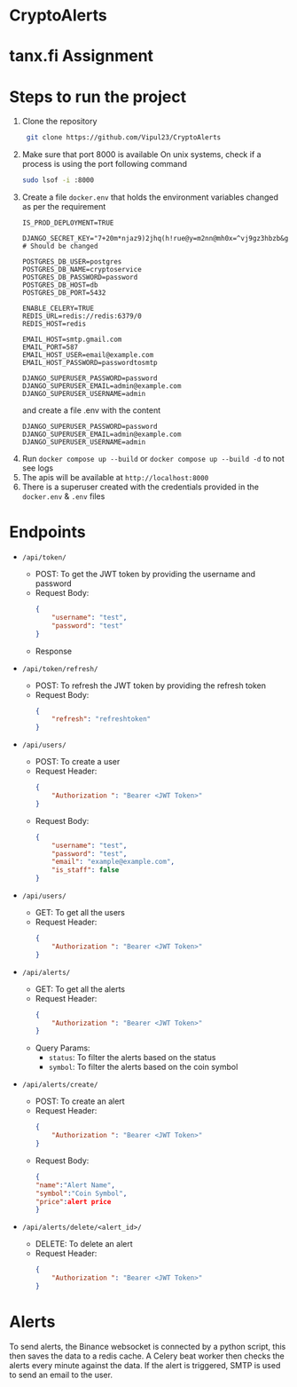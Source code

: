 # CryptoAlerts

# tanx.fi Assignment

#  Steps to run the project
1. Clone the repository
    ```bash
     git clone https://github.com/Vipul23/CryptoAlerts
    ```
2. Make sure that port 8000 is available
    On unix systems, check if a process is using the port following command
    ```bash
    sudo lsof -i :8000
    ```
3. Create a file `docker.env` that holds the environment variables changed as per the requirement
    ```env
    IS_PROD_DEPLOYMENT=TRUE

    DJANGO_SECRET_KEY="7+20m*njaz9)2jhq(h!rue@y=m2nn@mh0x=^vj9gz3hbzb&gzd"  # Should be changed

    POSTGRES_DB_USER=postgres
    POSTGRES_DB_NAME=cryptoservice
    POSTGRES_DB_PASSWORD=password
    POSTGRES_DB_HOST=db
    POSTGRES_DB_PORT=5432

    ENABLE_CELERY=TRUE
    REDIS_URL=redis://redis:6379/0
    REDIS_HOST=redis

    EMAIL_HOST=smtp.gmail.com
    EMAIL_PORT=587
    EMAIL_HOST_USER=email@example.com
    EMAIL_HOST_PASSWORD=passwordtosmtp

    DJANGO_SUPERUSER_PASSWORD=password
    DJANGO_SUPERUSER_EMAIL=admin@example.com
    DJANGO_SUPERUSER_USERNAME=admin
    ```
    and create a file .env with the content
    ```env
    DJANGO_SUPERUSER_PASSWORD=password
    DJANGO_SUPERUSER_EMAIL=admin@example.com
    DJANGO_SUPERUSER_USERNAME=admin
    ```
4. Run `docker compose up --build` or `docker compose up --build -d` to not see logs
5. The apis will be available at `http://localhost:8000`
6. There is a superuser created with the credentials provided in the `docker.env` & `.env` files

# Endpoints

- `/api/token/`
    - POST: To get the JWT token by providing the username and password
    - Request Body: 
        ```json
        {
            "username": "test",
            "password": "test"
        }
        ```
    - Response
- `/api/token/refresh/`
    - POST: To refresh the JWT token by providing the refresh token
    - Request Body: 
        ```json
        {
            "refresh": "refreshtoken"
        }
        ```
- `/api/users/`
    - POST: To create a user
    - Request Header: 
        ```json
        {
            "Authorization ": "Bearer <JWT Token>"
        }
        ```
    - Request Body: 
        ```json
        {
            "username": "test",
            "password": "test",
            "email": "example@example.com",
            "is_staff": false
        }
        ```
- `/api/users/`
    - GET: To get all the users
    - Request Header: 
        ```json
        {
            "Authorization ": "Bearer <JWT Token>"
        }
        ```
        

- `/api/alerts/`
    - GET: To get all the alerts
    - Request Header: 
        ```json
        {
            "Authorization ": "Bearer <JWT Token>" 
        }
        ```
    - Query Params:
        - `status`: To filter the alerts based on the status
        - `symbol`: To filter the alerts based on the coin symbol
- `/api/alerts/create/`
    - POST: To create an alert
    - Request Header: 
        ```json
        {
            "Authorization ": "Bearer <JWT Token>"
        }
        ```
    - Request Body: 
        ```json
        {
        "name":"Alert Name",
        "symbol":"Coin Symbol",
        "price":alert price
        }
        ```
- `/api/alerts/delete/<alert_id>/`
    - DELETE: To delete an alert
    - Request Header: 
        ```json
        {
            "Authorization ": "Bearer <JWT Token>"
        }
        ```

# Alerts
To send alerts, the Binance websocket is connected by a python script, this then saves the data to a redis cache. A Celery beat worker then checks the alerts every minute against the data. If the alert is triggered, SMTP is used to send an email to the user.